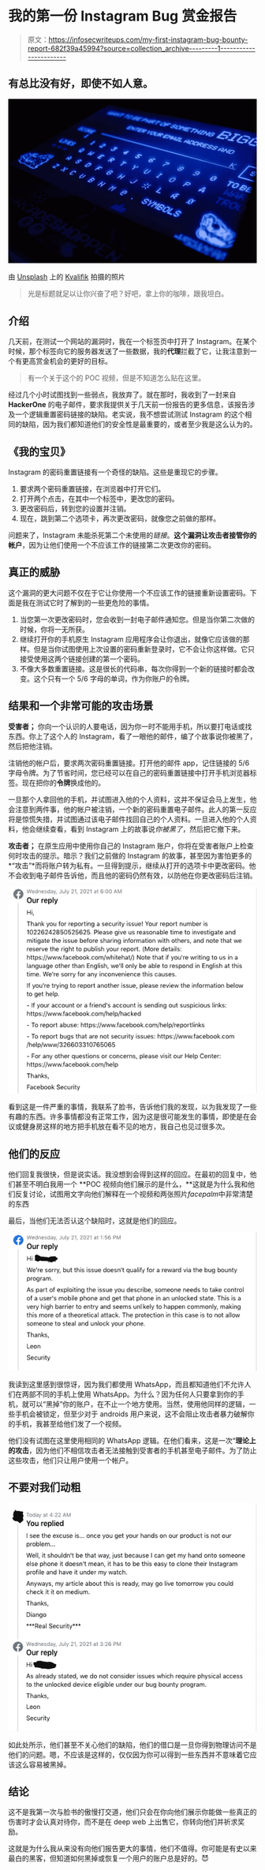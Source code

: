 # 我的第一份 Instagram Bug 赏金报告

> 原文：<https://infosecwriteups.com/my-first-instagram-bug-bounty-report-682f39a45994?source=collection_archive---------1----------------------->

## 有总比没有好，即使不如人意。

![](img/db82a4e090ee94a7fb26de0acec6d8e0.png)

由 [Unsplash](https://unsplash.com?utm_source=medium&utm_medium=referral) 上的 [Kvalifik](https://unsplash.com/@kvalifik?utm_source=medium&utm_medium=referral) 拍摄的照片

> 光是标题就足以让你兴奋了吧？好吧，拿上你的咖啡，跟我坦白。

## 介绍

几天前，在测试一个网站的漏洞时，我在一个标签页中打开了 Instagram。在某个时候，那个标签向它的服务器发送了一些数据，我的**代理**拦截了它，让我注意到一个有更高赏金机会的更好的目标。

> 有一个关于这个的 POC 视频，但是不知道怎么贴在这里。

经过几个小时试图找到一些弱点，我放弃了。就在那时，我收到了一封来自 **HackerOne** 的电子邮件，要求我提供关于几天前一份报告的更多信息，该报告涉及一个逻辑重置密码链接的缺陷。老实说，我不想尝试测试 Instagram 的这个相同的缺陷，因为我们都知道他们的安全性是最重要的，或者至少我是这么认为的。

## 《我的宝贝》

Instagram 的密码重置链接有一个奇怪的缺陷。这些是重现它的步骤。

1.  要求两个密码重置链接，在浏览器中打开它们。
2.  打开两个点击，在其中一个标签中，更改您的密码。
3.  更改密码后，转到您的设置并注销。
4.  现在，跳到第二个选项卡，再次更改密码，就像您之前做的那样。

问题来了，Instagram 未能杀死第二个未使用的*链接*。**这个漏洞让攻击者接管你的帐户**，因为让他们使用一个不应该工作的链接第二次更改你的密码。

## 真正的威胁

这个漏洞的更大问题不仅在于它让你使用一个不应该工作的链接重新设置密码。下面是我在测试它时了解到的一些更危险的事情。

1.  当您第一次更改密码时，您会收到一封电子邮件通知您。但是当你第二次做的时候，你将一无所获。
2.  继续打开你的手机原生 Instagram 应用程序会让你退出，就像它应该做的那样。但是当你试图使用上次设置的密码重新登录时，它不会让你这样做。它只接受使用这两个链接创建的第一个密码。
3.  不像大多数重置链接。这是很长的代码串，每次你得到一个新的链接时都会改变。这个只有一个 5/6 字母的单词，作为你账户的令牌。

## 结果和一个非常可能的攻击场景

**受害者；**
你向一个认识的人要电话，因为你一时不能用手机，所以要打电话或找东西。你上了这个人的 Instagram，看了一眼他的邮件，编了个故事说你被黑了，然后把他注销。

注销他的帐户后，要求两次密码重置链接。打开他的邮件 app，记住链接的 5/6 字母令牌。为了节省时间，您已经可以在自己的密码重置链接中打开手机浏览器标签。现在把你的**令牌**换成他的。

一旦那个人拿回他的手机，并试图进入他的个人资料，这并不保证会马上发生，他会注意到两件事，他的帐户被注销，一个新的密码重置电子邮件。此人的第一反应将是惊慌失措，并试图通过该电子邮件找回自己的个人资料。一旦进入他的个人资料，他会继续查看，看到 Instagram 上的故事说*你被黑了*，然后把它撤下来。

**攻击者；**
在原生应用中使用你自己的 Instagram 账户，你将在受害者账户上检查何时攻击的提示。暗示？我们之前做的 Instagram 的故事，甚至因为害怕更多的*“攻击”*而将账户转为私有。一旦得到提示，继续从打开的选项卡中更改密码。他不会收到电子邮件告诉他，而且他的密码仍然有效，以防他在你更改密码后注销。

![](img/afe7b58a9a80b3b83016dedf215d47ed.png)

看到这是一件严重的事情，我联系了脸书，告诉他们我的发现，以为我发现了一些有趣的东西。许多事情都没有正常工作，因为这是很可能发生的事情，即使是在会议或健身房这样的地方把手机放在看不见的地方，我自己也见过很多次。

## 他们的反应

他们回复我很快，但是说实话。我没想到会得到这样的回应。在最初的回复中，他们甚至不明白我用一个 **POC 视频向他们展示的是什么，**这就是为什么我和他们反复讨论，试图用文字向他们解释在一个视频和两张照片*facepalm*中非常清楚的东西

最后，当他们无法否认这个缺陷时，这就是他们的回应。

![](img/d075c82e905ad8fd376f7ffb5784a1e1.png)

我读到这里感到很惊讶，因为我们都使用 WhatsApp，而且都知道他们不允许人们在两部不同的手机上使用 WhatsApp。为什么？因为任何人只要拿到你的手机，就可以“黑掉”你的账户，在不止一个地方使用。当然，使用他同样的逻辑，一些手机会被锁定，但至少对于 androids 用户来说，这不会阻止攻击者暴力破解你的手机，我甚至给他们发了一个视频。

他们没有试图在这里使用相同的 WhatsApp 逻辑。在他们看来，这是一次“**理论上的攻击**，因为他们不相信攻击者无法接触到受害者的手机甚至电子邮件。为了防止这些攻击，他们只让用户使用一个帐户。

## 不要对我们动粗

![](img/a67cdb484adcfe514e404c5cd3d9a69f.png)

如此处所示，他们甚至不关心他们的缺陷，他们的借口是一旦你得到物理访问不是他们的问题。嗯，不应该是这样的，仅仅因为你可以得到一些东西并不意味着它应该这么容易被黑掉。

## 结论

这不是我第一次与脸书的傲慢打交道，他们只会在你向他们展示你能做一些真正的伤害时才会认真对待你，而不是在 deep web 上出售它，你转向他们并祈求奖励。

这就是为什么我从来没有向他们报告更大的事情，他们不值得。你可能是有史以来最白的黑客，但知道如何黑掉或恢复一个用户的账户总是好的。😈